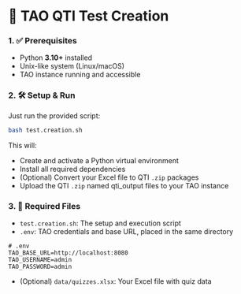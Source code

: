 # 🧪 TAO QTI Test Creation

### 1. ✅ Prerequisites

* Python **3.10+** installed
* Unix-like system (Linux/macOS)
* TAO instance running and accessible

### 2. 🛠 Setup & Run

Just run the provided script:

```bash
bash test.creation.sh
```

This will:

* Create and activate a Python virtual environment
* Install all required dependencies
* (Optional) Convert your Excel file to QTI `.zip` packages
* Upload the QTI `.zip` named qti_output files to your TAO instance

### 3. 📁 Required Files

* `test.creation.sh`: The setup and execution script
* `.env`: TAO credentials and base URL, placed in the same directory

```dotenv
# .env
TAO_BASE_URL=http://localhost:8080
TAO_USERNAME=admin
TAO_PASSWORD=admin
```

* (Optional) `data/quizzes.xlsx`: Your Excel file with quiz data